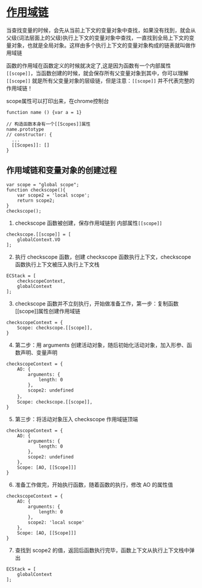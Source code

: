 # [作用域链](https://github.com/mqyqingfeng/Blog/issues/6)

当查找变量的时候，会先从当前上下文的变量对象中查找，如果没有找到，就会从父级(词法层面上的父级)执行上下文的变量对象中查找，一直找到全局上下文的变量对象，也就是全局对象。这样由多个执行上下文的变量对象构成的链表就叫做作用域链

函数的作用域在函数定义的时候就决定了,这是因为函数有一个内部属性 `[[scope]]`，当函数创建的时候，就会保存所有父变量对象到其中，你可以理解 `[[scope]]` 就是所有父变量对象的层级链，但是注意：`[[scope]]` 并不代表完整的作用域链！

scope属性可以打印出来，在chrome控制台
```
function name () {var a = 1}

// 构造函数本身有一个[[Scopes]]属性
name.prototype
// constructor: {
  ...
  [[Scopes]]: []
}
```


## 作用域链和变量对象的创建过程
```
var scope = "global scope";
function checkscope(){
    var scope2 = 'local scope';
    return scope2;
}
checkscope();
```
1. checkscope 函数被创建，保存作用域链到 内部属性`[[scope]]`
```
checkscope.[[scope]] = [
    globalContext.VO
];
```

2. 执行 checkscope 函数，创建 checkscope 函数执行上下文，checkscope 函数执行上下文被压入执行上下文栈
```
ECStack = [
    checkscopeContext,
    globalContext
];
```
3. checkscope 函数并不立刻执行，开始做准备工作，第一步：复制函数[[scope]]属性创建作用域链
```
checkscopeContext = {
    Scope: checkscope.[[scope]],
}
```
4. 第二步：用 arguments 创建活动对象，随后初始化活动对象，加入形参、函数声明、变量声明
```
checkscopeContext = {
    AO: {
        arguments: {
            length: 0
        },
        scope2: undefined
    }，
    Scope: checkscope.[[scope]],
}
```
5. 第三步：将活动对象压入 checkscope 作用域链顶端
```
checkscopeContext = {
    AO: {
        arguments: {
            length: 0
        },
        scope2: undefined
    },
    Scope: [AO, [[Scope]]]
}
```
6. 准备工作做完，开始执行函数，随着函数的执行，修改 AO 的属性值
```
checkscopeContext = {
    AO: {
        arguments: {
            length: 0
        },
        scope2: 'local scope'
    },
    Scope: [AO, [[Scope]]]
}

```
7. 查找到 scope2 的值，返回后函数执行完毕，函数上下文从执行上下文栈中弹出
```
ECStack = [
    globalContext
];
```